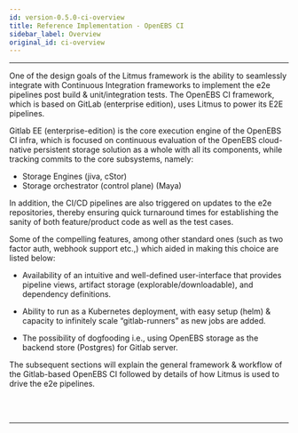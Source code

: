 ```yaml
---
id: version-0.5.0-ci-overview
title: Reference Implementation - OpenEBS CI
sidebar_label: Overview
original_id: ci-overview
---
```

------

One of the design goals of the Litmus framework is the ability to seamlessly integrate with 
Continuous Integration frameworks to implement the e2e pipelines post build & unit/integration 
tests. The OpenEBS CI framework, which is based on GitLab (enterprise edition), uses Litmus 
to power its E2E pipelines. 

Gitlab EE (enterprise-edition) is the core execution engine of the OpenEBS CI infra, which 
is focused on continuous evaluation of the OpenEBS cloud-native persistent storage solution 
as a whole with all its components, while tracking commits to the core subsystems, namely: 

- Storage Engines (jiva, cStor) 
- Storage orchestrator (control plane) (Maya)

In addition, the CI/CD pipelines are also triggered on updates to the e2e repositories, 
thereby ensuring quick turnaround times for establishing the sanity of both feature/product 
code as well as the test cases.

Some of the compelling features, among other standard ones (such as two factor auth, webhook 
support etc.,) which aided in making this choice are listed below: 

- Availability of an intuitive and well-defined user-interface that provides pipeline views, 
artifact storage (explorable/downloadable), and dependency definitions. 

- Ability to run as a Kubernetes deployment, with easy setup (helm) & capacity to infinitely 
scale “gitlab-runners” as new jobs are added.

- The possibility of dogfooding i.e., using OpenEBS storage as the backend store (Postgres) 
for Gitlab server.

The subsequent sections will explain the general framework & workflow of the Gitlab-based 
OpenEBS CI followed by details of how Litmus is used to drive the e2e pipelines.



<br>

<br>

<hr>

<br>

<br>



<!-- Hotjar Tracking Code for https://docs.openebs.io -->

<script>
    (function(h,o,t,j,a,r){
        h.hj=h.hj||function(){(h.hj.q=h.hj.q||[]).push(arguments)};
        h._hjSettings={hjid:1239116,hjsv:6};
        a=o.getElementsByTagName('head')[0];
        r=o.createElement('script');r.async=1;
        r.src=t+h._hjSettings.hjid+j+h._hjSettings.hjsv;
        a.appendChild(r);
    })(window,document,'https://static.hotjar.com/c/hotjar-','.js?sv=');
</script>


<!-- Global site tag (gtag.js) - Google Analytics -->

<script async src="https://www.googletagmanager.com/gtag/js?id=UA-92076314-12"></script>
<script>
  window.dataLayer = window.dataLayer || [];
  function gtag(){dataLayer.push(arguments);}
  gtag('js', new Date());

  gtag('config', 'UA-92076314-12');
</script>
